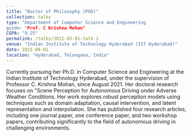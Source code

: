 ```yaml
---
title: "Doctor of Philosophy (PhD)"
collection: talks
type: "Department of Computer Science and Engineering
guide: "Prof. C Krishna Mohan"
CGPA: "9.25"
permalink: /talks/2012-03-01-talk-1
venue: "Indian Institute of Technology Hyderabad (IIT Hyderabad)"
date: 2021-08-01
location: "Hyderabad, Telangana, India"
---
```


Currently pursuing her Ph.D. in Computer Science and Engineering at the Indian Institute of Technology Hyderabad, under the supervision of Professor C. Krishna Mohan, since August 2021. Her doctoral research focuses on "Scene Perception for Autonomous Driving under Adverse Weather Conditions. Her work explores robust perception models using techniques such as domain adaptation, causal intervention, and latent representation and interpolation. She has published four research articles, including one journal paper, one conference paper, and two workshop papers, contributing significantly to the field of autonomous driving in challenging environments.

